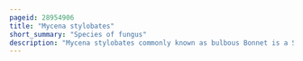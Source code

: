 ```yaml
---
pageid: 28954906
title: "Mycena stylobates"
short_summary: "Species of fungus"
description: "Mycena stylobates commonly known as bulbous Bonnet is a Species of inedible Mushroom in the Family Mycenaceae. It is found in north America and Europe producing small whitish to gray Fruit Bodies with bell-shaped Caps that are up to 15 Mm Diameter. The distinguishing Characteristic of the Mushroom is the Fragile Stipe which is mounted on a flat Disk marked with distinct Grooves and fringed by a Row of Bristles. The Mushrooms grow in small Colonies on Leaves and other Debris of deciduous and coniferous Trees. The Mushroom's Spores are white in Deposit, smooth, and ellipsoid-shaped with Dimensions of 6–10 by 3. 5–4. 5 Μm. In the Development of the Fruit Body the preliminary Stipe and Cap Structures appear at the same Time within the Primordium and Hyphae originating from the stipe Form a Cover over the developing Structures. The Mycelia of the Mushroom are believed to have Bioluminescent Properties."
---
```

